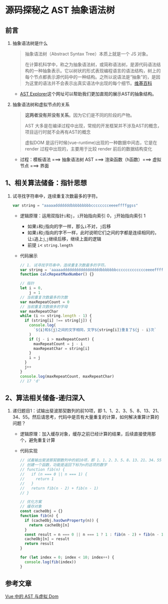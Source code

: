 # 源码探秘之 AST 抽象语法树

## 前言

1. 抽象语法树是什么

   > 抽象语法树（Abstract Syntax Tree）本质上就是一个 JS 对象。
   >
   > 在计算机科学中，称之为抽象语法树，或简称语法树，是源代码语法结构的一种抽象表示。它以树状的形式表现编程语言的语法结构，树上的每个节点都表示源代码中的一种结构。之所以说语法是“抽象”的，是因为这里的语法并不会表示出真实语法中出现的每个细节。[维基百科](https://zh.wikipedia.org/zh-cn/抽象語法樹)

   * [AST Explorer](https://astexplorer.net/)这个网址可以帮助我们更加直观的展示AST的抽象结构。

2. 抽象语法树和虚拟节点的关系

   > **这两者没有并没有关系**。因为它们是不同的阶段的产物。
   >
   > AST 大多是在编译过程中出现，常规的开发框架并不涉及AST的概念，项目运行时就不会再有AST的概念
   >
   > 虚拟DOM 是运行时候(vue-runtime)出现的一种数据中间态，它是在 render 过程中出现的，主要用于比较 render 前后的数据结构变化

   * 过程：模板语法 ===> 抽象语法树 AST ===> 渲染函数（h函数）===> 虚拟节点 ===> 界面

## 1、相关算法储备：指针思想

1. 试寻找字符串中，连续重复次数最多的字符。

   ```javascript
   var string = "aaaaadddddddbbbbbbbbbcccccccceeeeffffggss"
   ```

   * 逻辑原理：运用双指针`i`和`j`，`i`开始指向索引 0，`j`开始指向索引 1

     * 如果`i`和`j`指向的字一样，那么`i`不对，`j`后移
     * 如果`i`和`j`指向的字不一样，此时说明它们之间的字都是连续相同的，让`i`追上`j`,`j`继续后移，继续上面的逻辑
     * 前提 `i`< `string.length`

   * 代码展示

     ```javascript
     // 1. 试寻找字符串中，连续重复次数最多的字符。
     var string = 'aaaaadddddddddddddddddbbbbbbbccccccccccccceeeeffffggss'
     function calcRepeatMaxNumber() {}
     
     // 指针
     let i = 0,
         j = 1
     // 当前重复次数最多的次数
     var maxRepeatCount = 0
     // 当前重复次数做多的字母
     var maxRepeatChar
     while (i <= string.length - 1) {
       if (string[i] !== string[j]) {
         console.log(
           `${i}和${j}之间的文字相同，文字${string[i]}重复了${j - i}次`
         )
         if (j - i > maxRepeatCount) {
           maxRepeatCount = j - i
           maxRepeatChar = string[i]
         }
         i = j
       }
       j++
     }
     console.log(maxRepeatCount, maxRepeatChar)
     // 17 'd'
     ```

## 2、算法相关储备-递归深入

1. 递归题目1：试输出斐波那契数列的前10项，即 1、1、2、3、5、8、13、21、34、55。然后请思考，代码中是否有大量重复的计算，如何解决重算计算的问题？

   * 逻辑原理：加入缓存对象，缓存之前已经计算的结果，后续直接使用那个，避免重复计算

   * 代码实现

     ```javascript
     // 试着输出斐波那契额数列中的前10项，即 1、1、2、3、5、8、13、21、34、55
     // 创建一个函数，功能是返回下标为n的这项的数字
     // function fib(n) {
     //   if (n === 0 || n === 1) {
     //     return 1
     //   }
     //   return fib(n - 2) + fib(n - 1)
     // }
     
     // 优化方案
     // 缓存对象
     const cacheObj = {}
     function fib(n) {
       if (cacheObj.hasOwnProperty(n)) {
         return cacheObj[n]
       }
       const result = n === 0 || n === 1 ? 1 : fib(n - 2) + fib(n - 1)
       cacheObj[n] = result
       return result
     }
     
     for (let index = 0; index < 10; index++) {
       console.log(fib(index))
     }
     ```

     

## 参考文章

[Vue 中的 AST 与虚拟 Dom](https://blog.xiangfa.org/2021/01/AST-and-virtual-dom-in-vue/)
